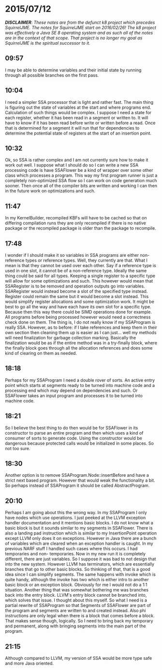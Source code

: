 # 2015/07/12

***DISCLAIMER***: _These notes are from the defunct k8 project which_
_precedes SquirrelJME. The notes for SquirrelJME start on 2016/02/26!_
_The k8 project was effectively a Java SE 8 operating system and as such_
_all of the notes are in the context of that scope. That project is no_
_longer my goal as SquirrelJME is the spiritual successor to it._

## 09:57

I may be able to determine variables and their initial state by running
through all possible branches on the first pass.

## 10:04

I need a simpler SSA processor that is light and rather fast. The main thing
is figuring out the state of variables at the start and where programs end.
Calculation of such things would be complex. I suppose I need a state for each
register, whether it has been read in a segment or written to. It will have to
know if it has been read before write or written before a read. Once that is
determined for a segment it will run that for dependencies to determine the
potential state of registers at the start of an insertion point.

## 10:32

Ok, so SSA is rather complex and I am not currently sure how to make it work
out well. I suppose what I should do so I can write a new SSA processing code
is have SSAFlower be a kind of wrapper over some other class which processes a
program. This way my first program runner is just a completely non-optimized
SSA flow so I can work on code generation much sooner. Then once all of the
compiler bits are written and working I can then in the future work on
optimizations and such.

## 11:47

In my KernelBuilder, recompiled KBFs will have to be cached so that on
differing compilation runs they are only recompiled if there is no native
package or the recompiled package is older than the package to recompile.

## 17:48

I wonder if I should make it so variables in SSA programs are either non-
reference types or reference types. Well, they currently are that. What I mean
is that they cannot be used over each other. Say if a reference type is used
in one slot, it cannot be of a non-reference type. Ideally the same thing
could be said for all types. Keeping a single register to a specific type will
allow for some optimizations and such. This however would mean that
SSARegister is to be removed and operation outputs go into variables.
SSARegister would instead become a slot of the specified type instead.
Register could remain the same but it would become a slot instead. This would
simplify register allocations and some optimization work. It might be best to
go all the way and have each have its own slot for a specific type. Because
then this way there could be SIMD operations done for example. All programs
before being processed however would need a correctness check done on them.
The thing is, I do not really know if my SSAProgram is really SSA. However, as
to before: if I take references and keep them in their own section then
cleaning them up is easier as I can just... well my methods will need
finalization for garbage collection marking. Basically the finalization would
be as if the entire method was in a try-finally block, where the finally block
goes through all the allocation references and does some kind of clearing on
them as needed.

## 18:18

Perhaps for my SSAProgram I need a double rover of sorts. An active entry
point which starts at segments ready to be turned into machine code and a
processing end which may depend on dependencies and such. Or SSAFlower takes
an input program and processes it to be turned into machine code.

## 18:21

So I believe the best thing to do then would be for SSAFlower in its
constructor to parse an entire program and then which uses a kind of consumer
of sorts to generate code. Using the constructor would be dangerous because
protected calls would be initialized in some places. So not too sure.

## 18:30

Another option is to remove SSAProgram.Node::insertBefore and have a strict
next based program. However that would weak the functionality a bit. So
perhaps instead of SSAProgram it should be called AbstractProgram.

## 20:10

Perhaps I am going about this the wrong way. In my SSAProgram I only have
nodes which use operations. I just peeked at the LLVM exception handler
documentation and it mentions basic blocks. I do not know what a basic block
is but it sounds similar to my segments in SSAFlower. There is also a landing
pad instruction which is similar to my InsertionPoint operation except LLVM
only does it on exceptions. However in Java there are a bunch of variables
which are cleared when an exception handler is caught. In my previous NARF
stuff I handled such cases where this occurs. I had temporaries and non-
temporaries. Now in my new run it is completely different, there are just
variables. So I suppose it was bad to not design that into the new system.
However LLVM has terminators, which are essentially branches that go to other
basic blocks. So thinking of that, that is a good idea since I can simplify
segments. The same happens with invoke which is quite handy, although the
invoke has two which is either intro to another basic block or an exception
block. Obviously for me I would not do a 1:1 situation. Another thing that was
somewhat bothering me was branches back into the entry block. LLVM's entry
block cannot be branched into, which solves that issue. I thought about this
myself. So what I need is a partial rewrite of SSAProgram so that Segments of
SSAFlower are part of the program and segments are written to and created
instead. Also phi instructions are only legal when there is a block that comes
before a block. That makes sense though, logically. So I need to bring back my
temporary and permanent, along with bringing segments into the main part of
the program.

## 21:15

Although compared to LLVM, my version of SSA would be more type safe and more
Java oriented.

